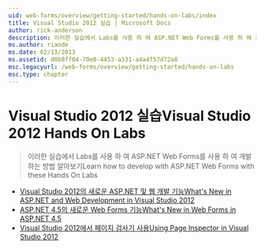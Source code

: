```yaml
---
uid: web-forms/overview/getting-started/hands-on-labs/index
title: Visual Studio 2012 실습 | Microsoft Docs
author: rick-anderson
description: 이러한 실습에서 Labs를 사용 하 여 ASP.NET Web Forms를 사용 하 여 개발 하는 방법 알아보기
ms.author: riande
ms.date: 02/13/2013
ms.assetid: d0b8ff04-70e0-4453-a331-a4a4f57d72a8
msc.legacyurl: /web-forms/overview/getting-started/hands-on-labs
msc.type: chapter
---
```

<a name="visual-studio-2012-hands-on-labs"></a><span data-ttu-id="104c8-103">Visual Studio 2012 실습</span><span class="sxs-lookup"><span data-stu-id="104c8-103">Visual Studio 2012 Hands On Labs</span></span>
====================
> <span data-ttu-id="104c8-104">이러한 실습에서 Labs를 사용 하 여 ASP.NET Web Forms를 사용 하 여 개발 하는 방법 알아보기</span><span class="sxs-lookup"><span data-stu-id="104c8-104">Learn how to develop with ASP.NET Web Forms with these Hands On Labs</span></span>


- [<span data-ttu-id="104c8-105">Visual Studio 2012의 새로운 ASP.NET 및 웹 개발 기능</span><span class="sxs-lookup"><span data-stu-id="104c8-105">What's New in ASP.NET and Web Development in Visual Studio 2012</span></span>](whats-new-in-aspnet-and-web-development-in-visual-studio-2012.md)
- [<span data-ttu-id="104c8-106">ASP.NET 4.5의 새로운 Web Forms 기능</span><span class="sxs-lookup"><span data-stu-id="104c8-106">What's New in Web Forms in ASP.NET 4.5</span></span>](whats-new-in-web-forms-in-aspnet-45.md)
- [<span data-ttu-id="104c8-107">Visual Studio 2012에서 페이지 검사기 사용</span><span class="sxs-lookup"><span data-stu-id="104c8-107">Using Page Inspector in Visual Studio 2012</span></span>](using-page-inspector-in-visual-studio-2012.md)
